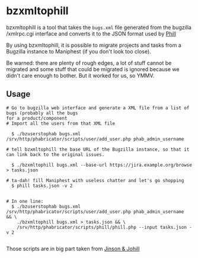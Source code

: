 bzxmltophill
============

bzxmltophill is a tool that takes the `bugs.xml` file generated from the
bugzilla /xmlrpc.cgi interface and converts it to the JSON format used
by [Phill](https://git.collabora.com/cgit/user/em/phabricator.git/log/?h=phill)

By using bzxmltophill, it is possible to migrate projects and tasks
from a Bugzilla instance to Maniphest (if you don't look too close).

Be warned: there are plenty of rough edges, a lot of stuff cannot be migrated
and some stuff that could be migrated is ignored because we didn't care enough
to bother. But it worked for us, so YMMV.


Usage
-----

```
# Go to bugzilla web interface and generate a XML file from a list of bugs (probably all the bugs
for a product/component
# Import all the users from that XML file

  $ ./bzuserstophab bugs.xml /srv/http/phabricator/scripts/user/add_user.php phab_admin_username

# tell bzxmltophill the base URL of the Bugzilla instance, so that it can link back to the original issues.

  $ ./bzxmltophill bugs.xml --base-url https://jira.example.org/browse > tasks.json

# ta-dah! fill Maniphest with useless chatter and let's go shopping
  $ phill tasks.json -v 2


# In one line:
  $ ./bzuserstophab bugs.xml /srv/http/phabricator/scripts/user/add_user.php phab_admin_username  && \
    ./bzxmltophill bugs.xml > tasks.json && \
    /srv/http/phabricator/scripts/phill/phill.php --input tasks.json -v 2


```

Those scripts are in big part taken from [Jinson & Johill](https://github.com/em-/jinson-and-johill/)
